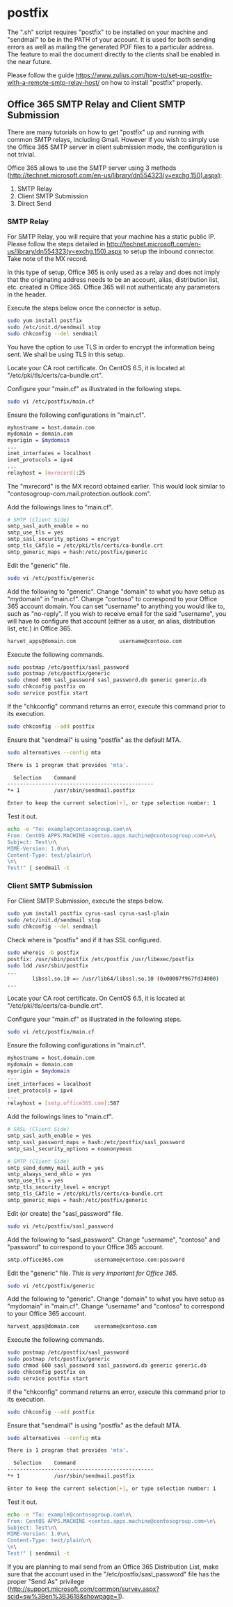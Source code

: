 # postfix

The ".sh" script requires "postfix" to be installed on your machine and "sendmail" to be in the PATH of your account. It is used for both sending errors as well as mailing the generated PDF files to a particular address. The feature to mail the document directly to the clients shall be enabled in the near future.

Please follow the guide https://www.zulius.com/how-to/set-up-postfix-with-a-remote-smtp-relay-host/ on how to install "postfix" properly.

## Office 365 SMTP Relay and Client SMTP Submission

There are many tutorials on how to get "postfix" up and running with common SMTP relays, including Gmail. However if you wish to simply use the Office 365 SMTP server in client submission mode, the configuration is not trivial.

Office 365 allows to use the SMTP server using 3 methods (http://technet.microsoft.com/en-us/library/dn554323(v=exchg.150).aspx):

1. SMTP Relay
2. Client SMTP Submission
3. Direct Send

### SMTP Relay

For SMTP Relay, you will require that your machine has a static public IP. Please follow the steps detailed in http://technet.microsoft.com/en-us/library/dn554323(v=exchg.150).aspx to setup the inbound connector. Take note of the MX record.

In this type of setup, Office 365 is only used as a relay and does not imply that the originating address needs to be an account, alias, distribution list, etc. created in Office 365. Office 365 will not authenticate any parameters in the header.

Execute the steps below once the connector is setup.

```bash
sudo yum install postfix
sudo /etc/init.d/sendmail stop
sudo chkconfig --del sendmail
```

You have the option to use TLS in order to encrypt the information being sent. We shall be using TLS in this setup.

Locate your CA root certificate. On CentOS 6.5, it is located at "/etc/pki/tls/certs/ca-bundle.crt".

Configure your "main.cf" as illustrated in the following steps.

```bash
sudo vi /etc/postfix/main.cf
```

Ensure the following configurations in "main.cf".

```bash
myhostname = host.domain.com
mydomain = domain.com
myorigin = $mydomain
...
inet_interfaces = localhost
inet_protocols = ipv4
...
relayhost = [mxrecord]:25
```

The "mxrecord" is the MX record obtained earlier. This would look similar to "contosogroup-com.mail.protection.outlook.com".

Add the followings lines to "main.cf".

```bash
# SMTP (Client Side)
smtp_sasl_auth_enable = no
smtp_use_tls = yes
smtp_sasl_security_options = encrypt
smtp_tls_CAfile = /etc/pki/tls/certs/ca-bundle.crt
smtp_generic_maps = hash:/etc/postfix/generic
```

Edit the "generic" file.

```bash
sudo vi /etc/postfix/generic
```

Add the following to "generic". Change "domain" to what you have setup as "mydomain" in "main.cf". Change "contoso" to correspond to your Office 365 account domain. You can set "username" to anything you would like to, such as "no-reply". If you wish to receive email for the said "username", you will have to configure that account (either as a user, an alias, distribution list, etc.) in Office 365.

```bash
harvet_apps@domain.com				username@contoso.com
```

Execute the following commands.

```bash
sudo postmap /etc/postfix/sasl_password
sudo postmap /etc/postfix/generic
sudo chmod 600 sasl_password sasl_password.db generic generic.db
sudo chkconfig postfix on
sudo service postfix start
```

If the "chkconfig" command returns an error, execute this command prior to its execution.

```bash
sudo chkconfig --add postfix
```

Ensure that "sendmail" is using "postfix" as the default MTA.

```bash
sudo alternatives --config mta

There is 1 program that provides 'mta'.

  Selection    Command
-----------------------------------------------
*+ 1           /usr/sbin/sendmail.postfix

Enter to keep the current selection[+], or type selection number: 1
```

Test it out.

```bash
echo -e "To: example@contosogroup.com\n\
From: CentOS APPS.MACHINE <centos.apps.machine@contosogroup.com>\n\
Subject: Test\n\
MIME-Version: 1.0\n\
Content-Type: text/plain\n\
\n\
Test!" | sendmail -t
```

### Client SMTP Submission

For Client SMTP Submission, execute the steps below.

```bash
sudo yum install postfix cyrus-sasl cyrus-sasl-plain
sudo /etc/init.d/sendmail stop
sudo chkconfig --del sendmail
```

Check where is "postfix" and if it has SSL configured.

```bash
sudo whereis -b postfix
postfix: /usr/sbin/postfix /etc/postfix /usr/libexec/postfix
sudo ldd /usr/sbin/postfix
...
        libssl.so.10 => /usr/lib64/libssl.so.10 (0x00007f967fd34000)
...
```

Locate your CA root certificate. On CentOS 6.5, it is located at "/etc/pki/tls/certs/ca-bundle.crt".

Configure your "main.cf" as illustrated in the following steps.

```bash
sudo vi /etc/postfix/main.cf
```

Ensure the following configurations in "main.cf".

```bash
myhostname = host.domain.com
mydomain = domain.com
myorigin = $mydomain
...
inet_interfaces = localhost
inet_protocols = ipv4
...
relayhost = [smtp.office365.com]:587
```

Add the followings lines to "main.cf".

```bash
# SASL (Client Side)
smtp_sasl_auth_enable = yes
smtp_sasl_password_maps = hash:/etc/postfix/sasl_password
smtp_sasl_security_options = noanonymous

# SMTP (Client Side)
smtp_send_dummy_mail_auth = yes
smtp_always_send_ehlo = yes
smtp_use_tls = yes
smtp_tls_security_level = encrypt
smtp_tls_CAfile = /etc/pki/tls/certs/ca-bundle.crt
smtp_generic_maps = hash:/etc/postfix/generic
```

Edit (or create) the "sasl_password" file.

```bash
sudo vi /etc/postfix/sasl_password
```

Add the following to "sasl_password". Change "username", "contoso" and "password" to correspond to your Office 365 account.

```bash
smtp.office365.com			username@contoso.com:password
```

Edit the "generic" file. *This is very important for Office 365.*

```bash
sudo vi /etc/postfix/generic
```

Add the following to "generic". Change "domain" to what you have setup as "mydomain" in "main.cf". Change "username" and "contoso" to correspond to your Office 365 account.

```bash
harvest_apps@domain.com		username@contoso.com
```

Execute the following commands.

```bash
sudo postmap /etc/postfix/sasl_password
sudo postmap /etc/postfix/generic
sudo chmod 600 sasl_password sasl_password.db generic generic.db
sudo chkconfig postfix on
sudo service postfix start
```

If the "chkconfig" command returns an error, execute this command prior to its execution.

```bash
sudo chkconfig --add postfix
```

Ensure that "sendmail" is using "postfix" as the default MTA.

```bash
sudo alternatives --config mta

There is 1 program that provides 'mta'.

  Selection    Command
-----------------------------------------------
*+ 1           /usr/sbin/sendmail.postfix

Enter to keep the current selection[+], or type selection number: 1
```

Test it out.

```bash
echo -e "To: example@contosogroup.com\n\
From: CentOS APPS.MACHINE <centos.apps.machine@contosogroup.com>\n\
Subject: Test\n\
MIME-Version: 1.0\n\
Content-Type: text/plain\n\
\n\
Test!" | sendmail -t
```

If you are planning to mail send from an Office 365 Distribution List, make sure that the account used in the "/etc/postfix/sasl_password" file has the proper "Send As" privilege (http://support.microsoft.com/common/survey.aspx?scid=sw%3Ben%3B3618&showpage=1).